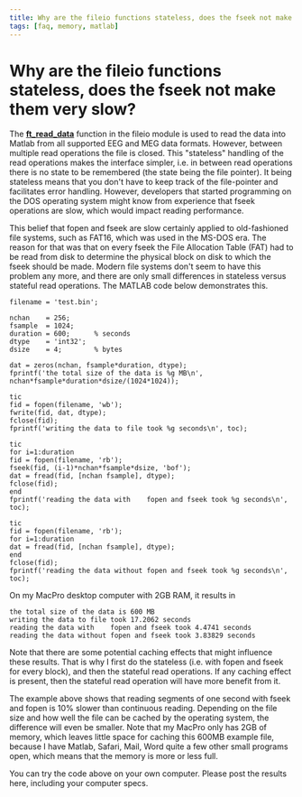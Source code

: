 ```yaml
---
title: Why are the fileio functions stateless, does the fseek not make them very slow?
tags: [faq, memory, matlab]
---
```


# Why are the fileio functions stateless, does the fseek not make them very slow?

The **[ft_read_data](/reference/ft_read_data)** function in the fileio module is used to read the data into Matlab from all supported EEG and MEG data formats. However, between multiple read operations the file is closed. This "stateless" handling of the read operations makes the interface simpler, i.e. in between read operations there is no state to be remembered (the state being the file pointer). It being stateless means that you don't have to keep track of the file-pointer and facilitates error handling. However, developers that started programming on the DOS operating system might know from experience that fseek operations are slow, which would impact reading performance.

This belief that fopen and fseek are slow certainly applied to old-fashioned file systems, such as FAT16, which was used in the MS-DOS era. The reason for that was that on every fseek the File Allocation Table (FAT) had to be read from disk to determine the physical block on disk to which the fseek should be made. Modern file systems don't seem to have this problem any more, and there are only small differences in stateless versus stateful read operations. The MATLAB code below demonstrates this.

    filename = 'test.bin';

    nchan    = 256;
    fsample  = 1024;
    duration = 600;      % seconds
    dtype    = 'int32';
    dsize    = 4;        % bytes

    dat = zeros(nchan, fsample*duration, dtype);
    fprintf('the total size of the data is %g MB\n', nchan*fsample*duration*dsize/(1024*1024));

    tic
    fid = fopen(filename, 'wb');
    fwrite(fid, dat, dtype);
    fclose(fid);
    fprintf('writing the data to file took %g seconds\n', toc);

    tic
    for i=1:duration
    fid = fopen(filename, 'rb');
    fseek(fid, (i-1)*nchan*fsample*dsize, 'bof');
    dat = fread(fid, [nchan fsample], dtype);
    fclose(fid);
    end
    fprintf('reading the data with    fopen and fseek took %g seconds\n', toc);

    tic
    fid = fopen(filename, 'rb');
    for i=1:duration
    dat = fread(fid, [nchan fsample], dtype);
    end
    fclose(fid);
    fprintf('reading the data without fopen and fseek took %g seconds\n', toc);

On my MacPro desktop computer with 2GB RAM, it results in

    the total size of the data is 600 MB
    writing the data to file took 17.2062 seconds
    reading the data with    fopen and fseek took 4.4741 seconds
    reading the data without fopen and fseek took 3.83829 seconds

Note that there are some potential caching effects that might influence these results. That is why I first do the stateless (i.e. with fopen and fseek for every block), and then the stateful read operations. If any caching effect is present, then the stateful read operation will have more benefit from it.

The example above shows that reading segments of one second with fseek and fopen is 10% slower than continuous reading. Depending on the file size and how well the file can be cached by the operating system, the difference will even be smaller. Note that my MacPro only has 2GB of memory, which leaves little space for caching this 600MB example file, because I have Matlab, Safari, Mail, Word quite a few other small programs open, which means that the memory is more or less full.

You can try the code above on your own computer. Please post the results here, including your computer specs.
